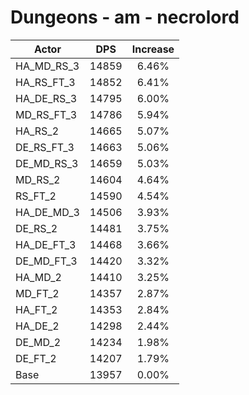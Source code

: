 # Dungeons - am - necrolord
| Actor | DPS | Increase |
|---|:---:|:---:|
|HA_MD_RS_3|14859|6.46%|
|HA_RS_FT_3|14852|6.41%|
|HA_DE_RS_3|14795|6.00%|
|MD_RS_FT_3|14786|5.94%|
|HA_RS_2|14665|5.07%|
|DE_RS_FT_3|14663|5.06%|
|DE_MD_RS_3|14659|5.03%|
|MD_RS_2|14604|4.64%|
|RS_FT_2|14590|4.54%|
|HA_DE_MD_3|14506|3.93%|
|DE_RS_2|14481|3.75%|
|HA_DE_FT_3|14468|3.66%|
|DE_MD_FT_3|14420|3.32%|
|HA_MD_2|14410|3.25%|
|MD_FT_2|14357|2.87%|
|HA_FT_2|14353|2.84%|
|HA_DE_2|14298|2.44%|
|DE_MD_2|14234|1.98%|
|DE_FT_2|14207|1.79%|
|Base|13957|0.00%|
